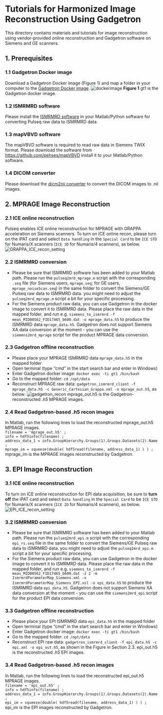 # Tutorials for Harmonized Image Reconstruction Using Gadgetron
This directory contains materials and tutorials for image reconstruction using vendor-provided online reconstruction and Gadgetron software on Siemens and GE scanners.
## 1. Prerequisites
### 1.1 Gadgetron Docker image
Download a Gadgetron Docker image (Figure 1) and map a folder in your computer to the [Gadgetron Docker image](https://gadgetron.github.io/tutorial/).
![dockerimage](https://github.com/pulseq/Pulseq-Rocks-2023-24-ISMRM-Reproducibility-Challenge/assets/26165904/5a80d91d-fec7-4bf7-8dd9-583645902fd7)
**Figure 1** gt1 is the Gadgetron docker image.
### 1.2 ISMRMRD software
Please install the [ISMRMRD software](https://github.com/ismrmrd/ismrmrd) in your Matlab/Python software for converting Pulseq raw data to ISMRMRD data.
### 1.3 mapVBVD software
The mapVBVD software is required to read raw data in Siemens TWIX format. Please download the software from https://github.com/pehses/mapVBVD install it to your Matlab/Python software.
### 1.4 DICOM converter
Please download the [dicm2nii converter](https://github.com/xiangruili/dicm2nii) to convert the DICOM images to .nii images.
## 2. MPRAGE Image Reconstruction
### 2.1 ICE online reconstruction
Pulseq enables ICE online reconstruction for MPRAGE with GRAPPA acceleration on Siemens scanners. To turn on ICE online recon, please turn on the iPAT card and select `Data handling` in the `Special Card` to be `ICE STD` for Numaris/X scanners (`ICE 3D` for Numaris/4 scanners), as below.
![GRAPPA_ICE_recon_setting](https://github.com/pulseq/Pulseq-Rocks-2023-24-ISMRM-Reproducibility-Challenge/assets/26165904/7e07f2d0-dbee-4c3e-9d9d-402acafb8f28)
### 2.2 ISMRMRD conversion
* Please be sure that ISMRMRD software has been added to your Matlab path. Please run the `pulseq2mrd_mprage.m` script with the corresponding `.seq` file (for Siemens users, `mprage.seq`; for GE users, `mprage_noiseScan.seq`) in the same folder to convert the Siemens/GE Pulseq raw data to ISMRMRD data. you might need to adjust the `pulseq2mrd_mprage.m` script a bit for your specific processing.
* For the Siemens product raw data, you can use Gadgetron in the docker image to convert it to ISMRMRD data. Please place the raw data in the mapped folder, and run e.g. `siemens_to_ismrmrd -f meas_MID00562_FID17465_b600.dat -o mprage_data.h5` to produce the ISMRMRD data `mprage_data.h5`. Gadgetron does not support Siemens XA data conversion at the moment - you can use the `siemens2mrd_mprage` script for the product MPRAGE data conversion.
### 2.3 Gadgetron offline reconstruction
* Please place your MPRAGE ISMRMRD data `mprage_data.h5` in the mapped folder
* Open terminal (type “cmd” in the start search bar and enter in Windows)
* Enter Gadgetron docker image: `docker exec -ti gt1 /bin/bash`
* Go to the mapped folder: `cd /opt/data`
* Reconstruct MPRAGE raw data: `gadgetron_ismrmrd_client -f mprage_data.h5 -c Generic_Cartesian_Grappa.xml -o mprage_out.h5`, as below:
![gadgetron_recon](https://github.com/pulseq/Pulseq-Rocks-2023-24-ISMRM-Reproducibility-Challenge/assets/26165904/c59577a2-c032-45b7-95a2-a90a979b5dfc)
mprage_out.h5 is the Gadgetron-reconstructed *.h5* MPRAGE images.
### 2.4 Read Gadgetron-based .h5 recon images
In Matlab, run the following lines to load the reconstructed mprage_out.h5 MPRAGE images.     
`filename = 'mprage_out.h5' ;`        
`info = hdf5info(filename) ;`      
`address_data_1 = info.GroupHierarchy.Groups(1).Groups.Datasets(2).Name ;`          
`mprage_im = squeeze(double( hdf5read(filename, address_data_1) ) ) ;`   
mprage_im is the MPRAGE images reconstructed by Gadgetron.
## 3. EPI Image Reconstruction
### 3.1 ICE online reconstruction
To turn on ICE online reconstruction for EPI data acquisition, be sure to **turn off** the iPAT card and select `Data handling` in the `Special Card` to be `ICE STD` for Numaris/X scanners (`ICE 2D` for Numaris/4 scanners), as below.
![EPI_ICE_recon_setting](https://github.com/pulseq/Pulseq-Rocks-2023-24-ISMRM-Reproducibility-Challenge/assets/26165904/3fc8fad7-9d85-4b26-8682-6331260f41b3)
### 3.2 ISMRMRD conversion
* Please be sure that ISMRMRD software has been added to your Matlab path. Please run the `pulseq2mrd_epi.m` script with the corresponding `epi_rs.seq` file in the same folder to convert the Siemens/GE Pulseq raw data to ISMRMRD data. you might need to adjust the `pulseq2mrd_epi.m` script a bit for your specific processing.
* For the Siemens product raw data, you can use Gadgetron in the docker image to convert it to ISMRMRD data. Please place the raw data in the mapped folder, and run e.g. `siemens_to_ismrmrd -f meas_MID00562_FID17465_b600.dat -z 2 -m IsmrmrdParameterMap_Siemens.xml -x IsmrmrdParameterMap_Siemens_EPI.xsl -o epi_data.h5` to produce the ISMRMRD data `epi_data.h5`. Gadgetron does not support Siemens XA data conversion at the moment - you can use the `siemens2mrd_epi` script for the product EPI data conversion.
### 3.3 Gadgetron offline reconstruction
* Please place your EPI ISMRMRD data `epi_data.h5` in the mapped folder
* Open terminal (type “cmd” in the start search bar and enter in Windows)
* Enter Gadgetron docker image: `docker exec -ti gt1 /bin/bash`
* Go to the mapped folder: `cd /opt/data`
* Reconstruct EPI raw data: `gadgetron_ismrmrd_client -f epi_data.h5 -c epi.xml -o epi_out.h5`, as shown in the Figure in Section 2.3.
epi_out.h5 is the reconstructed *.h5* EPI images.
### 3.4 Read Gadgetron-based .h5 recon images
In Matlab, run the following lines to load the reconstructed epi_out.h5 MPRAGE images.     
`filename = 'epi_out.h5' ;`        
`info = hdf5info(filename) ;`      
`address_data_1 = info.GroupHierarchy.Groups(1).Groups.Datasets(2).Name ;`          
`epi_im = squeeze(double( hdf5read(filename, address_data_1) ) ) ;`    
epi_im is the EPI images reconstructed by Gadgetron.

